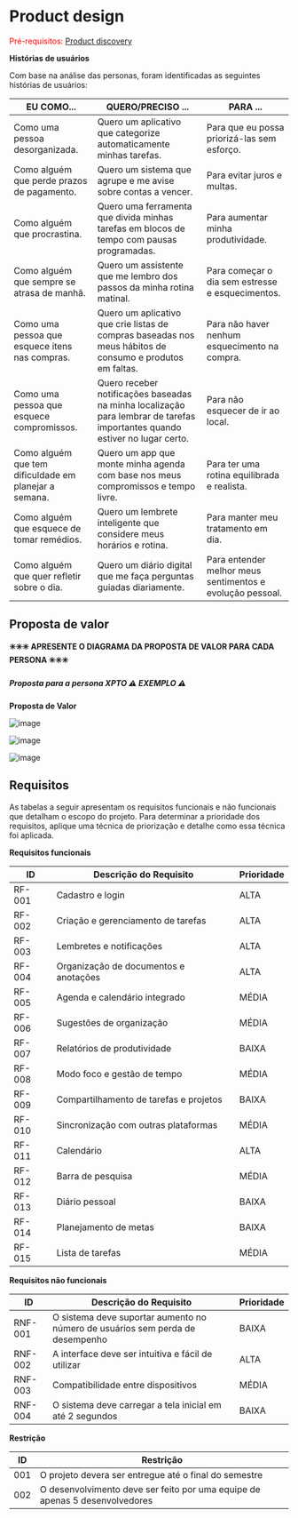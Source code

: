 # Product design

<span style="color:red">Pré-requisitos: <a href="02-Product-discovery.md"> Product discovery</a></span>


**Histórias de usuários**

Com base na análise das personas, foram identificadas as seguintes histórias de usuários:

|EU COMO... | QUERO/PRECISO ... |PARA ...   |
|--------------------|------------------------------------|----------------------------------------|
|Como uma pessoa desorganizada.  | Quero um aplicativo que categorize automaticamente minhas tarefas. | Para que eu possa priorizá-las sem esforço.      |
|Como alguém que perde prazos de pagamento.       | Quero um sistema que agrupe e me avise sobre contas a vencer.  | Para evitar juros e multas.  |
|Como alguém que procrastina. | Quero uma ferramenta que divida minhas tarefas em blocos de tempo com pausas programadas. | Para aumentar minha produtividade. |
|Como alguém que sempre se atrasa de manhã.       | Quero um assistente que me lembro dos passos da minha rotina matinal.   | Para começar o dia sem estresse e esquecimentos.|
|Como uma pessoa que esquece itens nas compras.  | Quero um aplicativo que crie listas de compras baseadas nos meus hábitos de consumo e produtos em faltas. | Para não haver nenhum esquecimento na compra. |
|Como uma pessoa que esquece compromissos. | Quero receber notificações baseadas na minha localização para lembrar de tarefas importantes quando estiver no lugar certo.  | Para não esquecer de ir ao local. |
|Como alguém que tem dificuldade em planejar a semana. | Quero um app que monte minha agenda com base nos meus compromissos e tempo livre. | Para ter uma rotina equilibrada e realista. |
|Como alguém que esquece de tomar remédios. | Quero um lembrete inteligente que considere meus horários e rotina. | Para manter meu tratamento em dia. |
|Como alguém que quer refletir sobre o dia. | Quero um diário digital que me faça perguntas guiadas diariamente. | Para entender melhor meus sentimentos e evolução pessoal. |







## Proposta de valor

**✳️✳️✳️ APRESENTE O DIAGRAMA DA PROPOSTA DE VALOR PARA CADA PERSONA ✳️✳️✳️**

##### Proposta para a persona XPTO ⚠️ EXEMPLO ⚠️
 
**Proposta de Valor**

![image](https://github.com/user-attachments/assets/32efda05-bb6c-418d-8790-f6ff56de985e)

![image](https://github.com/user-attachments/assets/51821763-a311-4d17-bc61-e73708702fbb)

![image](https://github.com/user-attachments/assets/7208174a-d09d-42ce-86ff-a0ccfb7a6583)








## Requisitos

As tabelas a seguir apresentam os requisitos funcionais e não funcionais que detalham o escopo do projeto. Para determinar a prioridade dos requisitos, aplique uma técnica de priorização e detalhe como essa técnica foi aplicada.

**Requisitos funcionais**

| ID     | Descrição do Requisito                                   | Prioridade |
| ------ | ---------------------------------------------------------- | ---------- |
| RF-001 |Cadastro e login | ALTA       |
| RF-002 |Criação e gerenciamento de tarefas  | ALTA   |
| RF-003 |Lembretes e notificações | ALTA     |
| RF-004 |Organização de documentos e anotações  | ALTA     |
| RF-005 |Agenda e calendário integrado | MÉDIA     |
| RF-006 |Sugestões de organização | MÉDIA     |
| RF-007 |Relatórios de produtividade| BAIXA     |
| RF-008 |Modo foco e gestão de tempo | MÉDIA     |
| RF-009 |Compartilhamento de tarefas e projetos| BAIXA     |
| RF-010 |Sincronização com outras plataformas| MÉDIA     |
| RF-011 |Calendário| ALTA     |
| RF-012 |Barra de pesquisa| MÉDIA     |
| RF-013 |Diário pessoal| BAIXA     |
| RF-014 |Planejamento de metas| BAIXA     |
| RF-015 |Lista de tarefas| MÉDIA     |



**Requisitos não funcionais**

| ID      | Descrição do Requisito                                                              | Prioridade |
| ------- | ------------------------------------------------------------------------------------- | ---------- |
| RNF-001 |O sistema deve suportar aumento no número de usuários sem perda de desempenho | BAIXA     |
| RNF-002 |A interface deve ser intuitiva e fácil de utilizar   | ALTA     |
| RNF-003 |Compatibilidade entre dispositivos  | MÉDIA     |
| RNF-004 |O sistema deve carregar a tela inicial em até 2 segundos    | BAIXA      |





**Restrição**

|ID| Restrição                                             |
|--|-------------------------------------------------------|
|001|O projeto devera ser entregue até o final do semestre  |
|002|O desenvolvimento deve ser feito por uma equipe de apenas 5 desenvolvedores |
